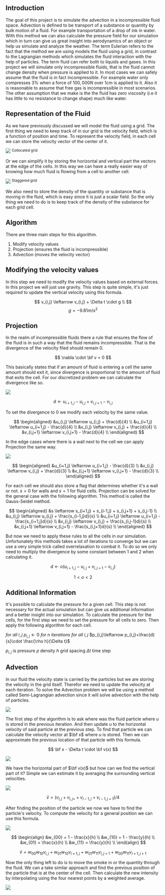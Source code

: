 ## Introduction

The goal of this project is to simulate the advection in a incompressible fluid space. Advection is defined to be transport of a substance or quantity by bulk motion of a fluid. For example transportation of a drop of ink in water. With this method we can also calculate the pressure field for our simulation which in turn can give us great insight into aerodynamics of an object or help us simulate and analyze the weather.
The term Eulerian refers to the fact that the method we are using models the fluid using a grid, in contrast to the Lagrangian methods which simulates the fluid interaction with the help of particles.
The term fluid can refer both to liquids and gases. In this project we will simulate only incompressible fluids, that is the fluid cannot change density when pressure is applied to it. In most cases we can safely assume that the fluid is in fact incompressible. For example water only compresses 3% when a force of $100,000N$ over $1cm$ is applied to it. Also it is reasonable to assume that free gas is incompressible in most scenarios.
The other assumption that we make is the the fluid has zero viscosity (i.e it has little to no resistance to change shape) much like water.

## Representation of the Fluid

As we have previously discussed we will model the fluid using a grid. The first thing we need to keep track of in our grid is the velocity field, which is a function of position and time. To represent the velocity field, in each cell we can store the velocity vector of the center of it.

![](images/image1.png)
<sup>Collocated grid</sup>

Or we can simplify it by storing the horizontal and vertical part the vectors at the edge of the cells. In this way we can have a really easier way of knowing how much fluid is flowing from a cell to another cell.

![](images/image2.png)
<sup>Staggered grid</sup>

We also need to store the density of the quantity or substance that is moving in the fluid, which is easy since it is just a scalar field. So the only thing we need to do is to keep track of the density of the substance for each grid cell.

## Algorithm

There are three main steps for this algorithm.

1. Modify velocity values
2. Projection (ensures the fluid is incompressible)
3. Advection (moves the velocity vector)

## Modifying the velocity values

In this step we need to modify the velocity values based on external forces. In this project we will just use gravity. This step is quite simple, it's just required to update the vertical velocity using this formula.

$$
v_{i,j} \leftarrow v_{i,j} + \Delta t \cdot g \\
$$
$$
g=-9.81m/s^2
$$

## Projection

In the realm of incompressible fluids there a rule that ensures the flow of the fluid is in such a way that the fluid remains incompressible. That is the divergence of the velocity filed should remain 0.

$$
\nabla \cdot \bf v = 0
$$

This basically states that if an amount of fluid is entering a cell the same amount should exit it, since divergence is proportional to the amount of fluid that exits the cell.
For our discretized problem we can calculate the divergence like so.

![](images/image3.png)

$$
d \leftarrow u_{i+1,j} - u_{i,j} + v_{i,j+1} - v_{i,j}
$$

To set the divergence to 0 we modify each velocity by the same value.

$$
\begin{aligned}
&u_{i,j} \leftarrow u_{i,j} + \frac{d}{4} \\
&u_{i+1,j} \leftarrow u_{i+1,j} - \frac{d}{4} \\
&v_{i,j} \leftarrow v_{i,j} + \frac{d}{4} \\
&v_{i,j+1} \leftarrow v_{i,j+1} - \frac{d}{4} \\
\end{aligned}
$$

In the edge cases where there is a wall next to the cell we can apply Projection the same way.

![](images/image4.png)

$$
\begin{aligned}
&u_{i+1,j} \leftarrow u_{i+1,j} - \frac{d}{3} \\
&v_{i,j} \leftarrow v_{i,j} + \frac{d}{3} \\
&v_{i,j+1} \leftarrow v_{i,j+1} - \frac{d}{3} \\
\end{aligned}
$$

For each cell we should also store a flag that determines whether it's a wall or not. $s=0$ for walls and $s=1$ for fluid cells. Projection can be solved for the general case with the following algorithm. This method is called the Gauss-Seidel method.

$$
\begin{aligned}
&s \leftarrow s_{i+1,j} + s_{i-1,j} + s_{i,j+1} + s_{i,j-1} \\
&u_{i,j} \leftarrow u_{i,j} + \frac{s_{i-1,j}d}{s} \\
&u_{i+1,j} \leftarrow u_{i+1,j} - \frac{s_{i+1,j}d}{s} \\
&v_{i,j} \leftarrow v_{i,j} + \frac{s_{i,j-1}d}{s} \\
&v_{i,j+1} \leftarrow v_{i,j+1} - \frac{s_{i,j+1}d}{s} \\
\end{aligned}
$$

But now we need to apply these rules to all the cells in our simulation. Unfortunately this methods takes a lot of iterations to converge but we can use a very simple trick called overrelaxation to combat it. To do so we only need to multiply the divergence by some constant between 1 and 2 when calculating it.

$$
d \leftarrow o(u_{i+1,j} - u_{i,j} + v_{i,j+1} - v_{i,j})
$$

$$
1 < o < 2
$$

## Additional Information

It's possible to calculate the pressure for a given cell. This step is not necessary for the actual simulation but can give us additional information and a better insight into our simulation. To calculate the pressure for the cells, for the first step we need to set the pressure for all cells to zero. Then apply the following algorithm for each cell.

$for$ $all$ $i,j$
 $p_{i,j}\leftarrow 0$
$for$ $n$ $iterations$
 $for$ $all$ $i,j$
  $p_{i,j}\leftarrow p_{i,j}+\frac{d}{s}\cdot \frac{\rho h}{\Delta t}$

$p_{i,j}$ is pressure
$\rho$ density
$h$ grid spacing
$\Delta t$ time step

## Advection

In our fluid the velocity state is carried by the particles but we are storing the velocity in the grid itself. Therefor we need to update the velocity at each iteration. To solve the Advection problem we will be using a method called Semi-Lagrangian advection since it will solve advection with the help of particles.

![](images/image5.png)

The first step of the algorithm is to ask where was the fluid particle where $u$ is stored in the previous iteration. And then update $u$ to the horizontal velocity of said particle at the previous step.
To find that particle we can calculate the velocity vector at $\bf x$ where $u$ is stored. Then we can approximate the previous location of that particle with this formula.

$$
\bf x - \Delta t \cdot \bf v(x)
$$

![](images/image6.png)

We have the horizontal part of $\bf v(x)$ but how can we find the vertical part of it? Simple we can estimate it by averaging the surrounding vertical velocities.

![](images/image7.png)

$$
\bar v = (v_{i,j} + v_{i,j+} + v_{i-1,j} + v_{i-1,j+1}) / 4
$$

After finding the position of the particle we now we have to find the particle's velocity. To compute the velocity for a general position we can use this formula.

![](images/image8.png)

$$
\begin{align}
&w_{00} = 1 - \frac{x}{h} \\
&w_{10} = 1 - \frac{y}{h} \\
&w_{01} = \frac{x}{h} \\
&w_{11} = \frac{y}{h} \\
\end{align}
$$

$$
\bar v = w_{00}w_{10}v_{i,j} + w_{01}w_{10}v_{i+1,j} + w_{01}w_{11}v_{i,j+1} + w_{00}w_{11}v_{i+1,j+1}
$$

Now the only thing left to do is to move the smoke in or the quantity through the fluid. We can a take similar approach and find the previous position of the particle that is at the center of the cell. Then calculate the new intensity by interpolating using the four nearest points by a weighted average.

![](images/image9.png)
